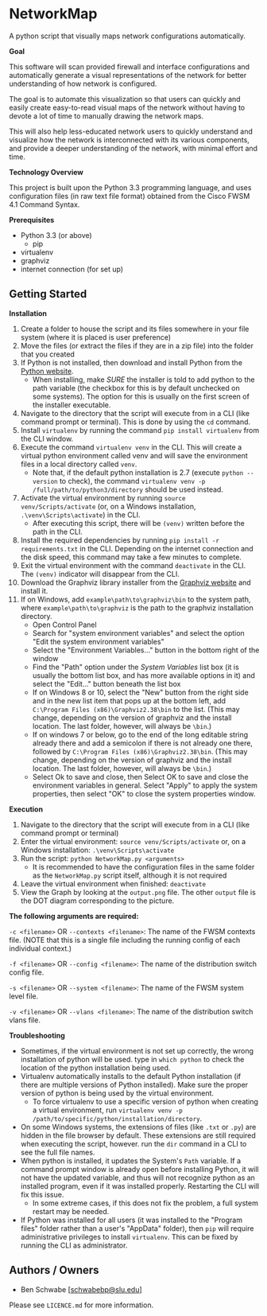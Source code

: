 # NetworkMap

A python script that visually maps network configurations automatically.

**Goal** 

This software will scan provided firewall and interface configurations and automatically generate a visual representations of the network for better understanding of how network is configured.

The goal is to automate this visualization so that users can quickly and easily create easy-to-read visual maps of the network without having to devote a lot of time to manually drawing the network maps.

This will also help less-educated network users to quickly understand and visualize how the network is interconnected with its various components, and provide a deeper understanding of the network, with minimal effort and time.

**Technology Overview**

This project is built upon the Python 3.3 programming language, and uses configuration files (in raw text file format) obtained from the Cisco FWSM 4.1 Command Syntax.

**Prerequisites**

- Python 3.3 (or above)
    - pip
- virtualenv
- graphviz
- internet connection (for set up)

## Getting Started

**Installation**

1. Create a folder to house the script and its files somewhere in your file system (where it is placed is user preference)
2. Move the files (or extract the files if they are in a zip file) into the folder that you created
3. If Python is not installed, then download and install Python from the [Python website](https://www.python.org/downloads/).
    - When installing, make *SURE* the installer is told to add python to the path variable (the checkbox for this is by default unchecked on some systems). The option for this is usually on the first screen of the installer executable.
4. Navigate to the directory that the script will execute from in a CLI (like command prompt or terminal). This is done by using the `cd` command.
5. Install `virtualenv` by running the command `pip install virtualenv` from the CLI window.
6. Execute the command `virtualenv venv` in the CLI. This will create a virtual python environment called venv and will save the environment files in a local directory called `venv`.
    - Note that, if the default python installation is 2.7 (execute `python --version` to check), the command `virtualenv venv -p /full/path/to/python3/directory` should be used instead.
7. Activate the virtual environment by running `source venv/Scripts/activate` (or, on a Windows installation, `.\venv\Scripts\activate`) in the CLI.
    - After executing this script, there will be `(venv)` written before the path in the CLI.
8. Install the required dependencies by running `pip install -r requirements.txt` in the CLI. Depending on the internet connection and the disk speed, this command may take a few minutes to complete.
9. Exit the virtual environment with the command `deactivate` in the CLI. The `(venv)` indicator will disappear from the CLI.
6. Download the Graphviz library installer from the [Graphviz website](http://www.graphviz.org/Download.php) and install it.
10. If on Windows, add `example\path\to\graphviz\bin` to the system path, where `example\path\to\graphviz` is the path to the graphviz installation directory.
    - Open Control Panel
    - Search for "system environment variables" and select the option "Edit the system environment variables"
    - Select the "Environment Variables..." button in the bottom right of the window
    - Find the "Path" option under the *System Variables* list box (it is usually the bottom list box, and has more available options in it) and select the "Edit..." button beneath the list box
    - If on Windows 8 or 10, select the "New" button from the right side and in the new list item that pops up at the bottom left, add `C:\Program Files (x86)\Graphviz2.38\bin` to the list. (This may change, depending on the version of graphviz and the install location. The last folder, however, will always be `\bin`.)
    - If on windows 7 or below, go to the end of the long editable string already there and add a semicolon if there is not already one there, followed by `C:\Program Files (x86)\Graphviz2.38\bin`. (This may change, depending on the version of graphviz and the install location. The last folder, however, will always be `\bin`.)
    - Select Ok to save and close, then Select OK to save and close the environment variables in general. Select "Apply" to apply the system properties, then select "OK" to close the system properties window.

**Execution**

1. Navigate to the directory that the script will execute from in a CLI (like command prompt or terminal)
2. Enter the virtual environment: `source venv/Scripts/activate` or, on a Windows installation: `.\venv\Scripts\activate`
3. Run the script: `python NetworkMap.py <arguments>`
    - It is recommended to have the configuration files in the same folder as the `NetworkMap.py` script itself, although it is not required
4. Leave the virtual environment when finished: `deactivate`
5. View the Graph by looking at the `output.png` file. The other `output` file is the DOT diagram corresponding to the picture.

**The following arguments are required:**

`-c <filename>` OR `--contexts <filename>`: The name of the FWSM contexts file. (NOTE that this is a single file including the running config of each individual context.)

`-f <filename>` OR `--config <filename>`: The name of the distribution switch config file.

`-s <filename>` OR `--system <filename>`: The name of the FWSM system level file.

`-v <filename>` OR `--vlans <filename>`: The name of the distribution switch vlans file.

**Troubleshooting**

- Sometimes, if the virtual environment is not set up correctly, the wrong installation of python will be used. type in `which python` to check the location of the python installation being used.
- Virtualenv automatically installs to the default Python installation (if there are multiple versions of Python installed). Make sure the proper version of python is being used by the virtual environment.
    - To force virtualenv to use a specific version of python when creating a virtual environment, run `virtualenv venv -p /path/to/specific/python/installation/directory`.
- On some Windows systems, the extensions of files (like `.txt` or `.py`) are hidden in the file browser by default. These extensions are still required when executing the script, however. run the `dir` command in a CLI to see the full file names.
- When python is installed, it updates the System's `Path` variable. If a command prompt window is already open before installing Python, it will not have the updated variable, and thus will not recognize python as an installed program, even if it was installed properly. Restarting the CLI will fix this issue.
    - In some extreme cases, if this does not fix the problem, a full system restart may be needed.
- If Python was installed for all users (it was installed to the "Program files" folder rather than a user's "AppData" folder), then `pip` will require administrative privileges to install `virtualenv`. This can be fixed by running the CLI as administrator.

## Authors / Owners

- Ben Schwabe [schwabebp@slu.edu]

Please see `LICENCE.md` for more information.
